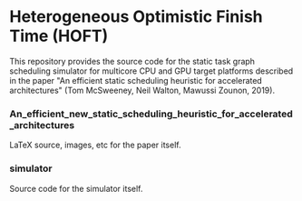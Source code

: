 # Heterogeneous Optimistic Finish Time (HOFT)

This repository provides the source code for the static task graph scheduling simulator for multicore CPU and GPU target platforms described in the paper "An efficient static scheduling heuristic for accelerated architectures" (Tom McSweeney, Neil Walton, Mawussi Zounon, 2019).  

### An_efficient_new_static_scheduling_heuristic_for_accelerated_architectures

LaTeX source, images, etc for the paper itself.

### simulator

Source code for the simulator itself.
